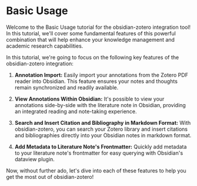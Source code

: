 # Basic Usage

Welcome to the Basic Usage tutorial for the obsidian-zotero integration tool! In this tutorial, we'll cover some fundamental features of this powerful combination that will help enhance your knowledge management and academic research capabilities.

In this tutorial, we're going to focus on the following key features of the obsidian-zotero integration:

1. **Annotation Import:** Easily import your annotations from the Zotero PDF reader into Obsidian. This feature ensures your notes and thoughts remain synchronized and readily available.

2. **View Annotations Within Obsidian:** It's possible to view your annotations side-by-side with the literature note in Obsidian, providing an integrated reading and note-taking experience.

3. **Search and Insert Citation and Bibliography in Markdown Format:** With obsidian-zotero, you can search your Zotero library and insert citations and bibliographies directly into your Obsidian notes in markdown format.

4. **Add Metadata to Literature Note's Frontmatter:** Quickly add metadata to your literature note's frontmatter for easy querying with Obsidian's dataview plugin.

Now, without further ado, let's dive into each of these features to help you get the most out of obsidian-zotero!

